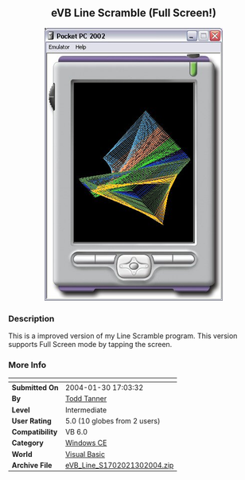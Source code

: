 ﻿<div align="center">

## eVB Line Scramble \(Full Screen\!\)

<img src="PIC2004130174362497.jpg">
</div>

### Description

This is a improved version of my Line Scramble program. This version supports Full Screen mode by tapping the screen.
 
### More Info
 


<span>             |<span>
---                |---
**Submitted On**   |2004-01-30 17:03:32
**By**             |[Todd Tanner](https://github.com/Planet-Source-Code/PSCIndex/blob/master/ByAuthor/todd-tanner.md)
**Level**          |Intermediate
**User Rating**    |5.0 (10 globes from 2 users)
**Compatibility**  |VB 6\.0
**Category**       |[Windows CE](https://github.com/Planet-Source-Code/PSCIndex/blob/master/ByCategory/windows-ce__1-41.md)
**World**          |[Visual Basic](https://github.com/Planet-Source-Code/PSCIndex/blob/master/ByWorld/visual-basic.md)
**Archive File**   |[eVB\_Line\_S1702021302004\.zip](https://github.com/Planet-Source-Code/todd-tanner-evb-line-scramble-full-screen__1-51377/archive/master.zip)








